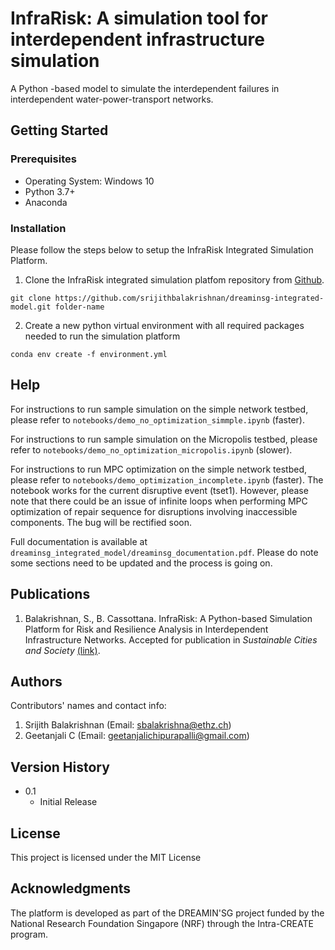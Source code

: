 # InfraRisk: A simulation tool for interdependent infrastructure simulation

A Python -based model to simulate the interdependent failures in interdependent water-power-transport networks.

## Getting Started

### Prerequisites

- Operating System: Windows 10
- Python 3.7+
- Anaconda

### Installation

Please follow the steps below to setup the InfraRisk Integrated Simulation Platform.

 1. Clone the InfraRisk integrated simulation platfom repository from [Github](https://github.com/srijithbalakrishnan/dreaminsg-integrated-model.git).

```
git clone https://github.com/srijithbalakrishnan/dreaminsg-integrated-model.git folder-name
```

 2. Create a new python virtual environment with all required packages needed to run the simulation platform

 ```
 conda env create -f environment.yml
 ```

## Help

For instructions to run sample simulation on the simple network testbed, please refer to ```notebooks/demo_no_optimization_simmple.ipynb``` (faster).

For instructions to run sample simulation on the Micropolis testbed, please refer to ```notebooks/demo_no_optimization_micropolis.ipynb``` (slower).

For instructions to run MPC optimization on the simple network testbed, please refer to ```notebooks/demo_optimization_incomplete.ipynb``` (faster). The notebook works for the current disruptive event (tset1). However, please note that there could be an issue of infinite loops when performing MPC optimization of repair sequence for disruptions involving inaccessible components. The bug will be rectified soon.

Full documentation is available at ```dreaminsg_integrated_model/dreaminsg_documentation.pdf```. Please do note some sections need to be updated and the process is going on.

## Publications

1. Balakrishnan, S., B. Cassottana. InfraRisk: A Python-based Simulation Platform for Risk and Resilience Analysis in Interdependent Infrastructure Networks. Accepted for publication in *Sustainable Cities and Society* [(link)](https://doi.org/10.1016/j.scs.2022.103963).

## Authors

Contributors' names and contact info:

1. Srijith Balakrishnan (Email: sbalakrishna@ethz.ch)
2. Geetanjali C (Email: geetanjalichipurapalli@gmail.com)

## Version History

- 0.1
  - Initial Release

## License

This project is licensed under the MIT License

## Acknowledgments

The platform is developed as part of the DREAMIN'SG project funded by the National Research Foundation Singapore (NRF) through the Intra-CREATE program.

